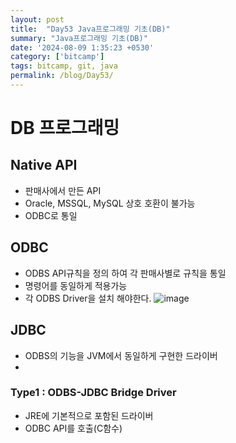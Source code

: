 ```yaml
---
layout: post
title:  "Day53 Java프로그래밍 기초(DB)"
summary: "Java프로그래밍 기초(DB)"
date: '2024-08-09 1:35:23 +0530'
category: ['bitcamp']
tags: bitcamp, git, java
permalink: /blog/Day53/
---
```

# DB 프로그래밍
## Native API
- 판매사에서 만든 API
- Oracle, MSSQL, MySQL 상호 호환이 불가능
- ODBC로 통일

## ODBC
- ODBS API규칙을 정의 하여 각 판매사별로 규칙을 통일
- 명령어를 동일하게 적용가능
- 각 ODBS Driver을 설치 해야한다.
  ![image](https://github.com/user-attachments/assets/b372acd5-a081-43fb-a9ae-82af3a6f0105)

## JDBC
- ODBS의 기능을 JVM에서 동일하게 구현한 드라이버 
- 
### Type1 : ODBS-JDBC Bridge Driver
- JRE에 기본적으로 포함된 드라이버
- ODBC API를 호출(C함수)
